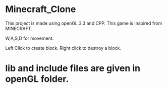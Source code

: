 # Minecraft_Clone

This project is made using openGL 3.3 and CPP.
This game is inspired from MINECRAFT.


W,A,S,D for movement.

Left Click to create block.
Right click to destroy a block.

# lib and include files are given in openGL folder. 
